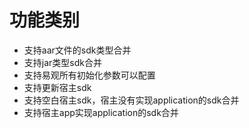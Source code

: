 # 功能类别
* 支持aar文件的sdk类型合并
* 支持jar类型sdk合并
* 支持易观所有初始化参数可以配置
* 支持更新宿主sdk
* 支持空白宿主sdk，宿主没有实现application的sdk合并
* 支持宿主app实现application的sdk合并